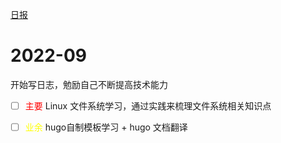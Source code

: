 [日报](/日报)

# 2022-09
开始写日志，勉励自己不断提高技术能力
- [ ] <font color='red'>主要</font> Linux 文件系统学习，通过实践来梳理文件系统相关知识点
- [ ] <font color='yellow'>业余</font> hugo自制模板学习 + hugo 文档翻译


